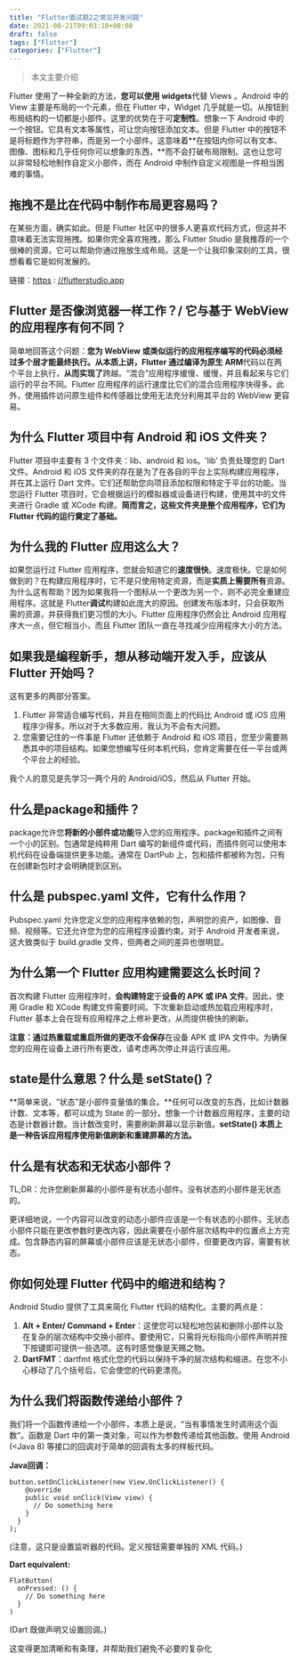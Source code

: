 ```yaml
---
title: "Flutter面试题2之常见开发问题"
date: 2021-08-21T09:03:10+08:00
draft: false
tags: ["Flutter"]
categories: ["Flutter"]
---
```


> 本文主要介绍

<!--more-->

Flutter 使用了一种全新的方法，**您可以使用 widgets**代替 Views 。Android 中的 View 主要是布局的一个元素，但在 Flutter 中，Widget 几乎就是一切。从按钮到布局结构的一切都是小部件。这里的优势在于可**定制性**。想象一下 Android 中的一个按钮。它具有文本等属性，可让您向按钮添加文本。但是 Flutter 中的按钮不是将标题作为字符串，而是另一个小部件。这意味着**在按钮内你可以有文本、图像、图标和几乎任何你可以想象的东西，**而不会打破布局限制。这也让您可以非常轻松地制作自定义小部件，而在 Android 中制作自定义视图是一件相当困难的事情。

## 拖拽不是比在代码中制作布局更容易吗？

在某些方面，确实如此。但是 Flutter 社区中的很多人更喜欢代码方式，但这并不意味着无法实现拖拽。如果你完全喜欢拖拽，那么 Flutter Studio 是我推荐的一个很棒的资源，它可以帮助你通过拖放生成布局。这是一个让我印象深刻的工具，很想看看它是如何发展的。

链接：[https](https://flutterstudio.app/) : [//flutterstudio.app](https://flutterstudio.app/)

## Flutter 是否像浏览器一样工作？/ 它与基于 WebView 的应用程序有何不同？

简单地回答这个问题：**您为 WebView 或类似运行的应用程序编写的代码必须经过多个层才能最终执行。**从本质上讲，Flutter 通过**编译为原生 ARM**代码以在两个平台上执行，**从而实现了**跨越。“混合”应用程序缓慢、缓慢，并且看起来与它们运行的平台不同。Flutter 应用程序的运行速度比它们的混合应用程序快得多。此外，使用插件访问原生组件和传感器比使用无法充分利用其平台的 WebView 更容易。

## 为什么 Flutter 项目中有 Android 和 iOS 文件夹？

Flutter 项目中主要有 3 个文件夹：lib、android 和 ios。'lib' 负责处理您的 Dart 文件。Android 和 iOS 文件夹的存在是为了在各自的平台上实际构建应用程序，并在其上运行 Dart 文件。它们还帮助您向项目添加权限和特定于平台的功能。当您运行 Flutter 项目时，它会根据运行的模拟器或设备进行构建，使用其中的文件夹进行 Gradle 或 XCode 构建。**简而言之，这些文件夹是整个应用程序，它们为 Flutter 代码的运行奠定了基础。**

## 为什么我的 Flutter 应用这么大？

如果您运行过 Flutter 应用程序，您就会知道它的**速度很快**。速度极快。它是如何做到的？在构建应用程序时，它不是只使用特定资源，而是**实质上需要所有**资源。为什么这有帮助？因为如果我将一个图标从一个更改为另一个，则不必完全重建应用程序。这就是 Flutter**调试**构建如此庞大的原因。创建发布版本时，只会获取所需的资源，并获得我们更习惯的大小。Flutter 应用程序仍然会比 Android 应用程序大一点，但它相当小，而且 Flutter 团队一直在寻找减少应用程序大小的方法。

## **如果我是编程新手，想从移动端开发入手，应该从 Flutter 开始吗？**

这有更多的两部分答案。

1. Flutter 非常适合编写代码，并且在相同页面上的代码比 Android 或 iOS 应用程序少得多。所以对于大多数应用，我认为不会有大问题。
2. 您需要记住的一件事是 Flutter 还依赖于 Android 和 iOS 项目，您至少需要熟悉其中的项目结构。如果您想编写任何本机代码，您肯定需要在任一平台或两个平台上的经验。

我个人的意见是先学习一两个月的 Android/iOS，然后从 Flutter 开始。

## 什么是package和插件？

package允许您**将新的小部件或功能**导入您的应用程序。package和插件之间有一个小的区别。包通常是纯粹用 Dart 编写的新组件或代码，而插件则可以使用本机代码在设备端提供更多功能。通常在 DartPub 上，包和插件都被称为包，只有在创建新包时才会明确提到区别。

## 什么是 pubspec.yaml 文件，它有什么作用？

Pubspec.yaml 允许您定义您的应用程序依赖的包，声明您的资产，如图像、音频、视频等。它还允许您为您的应用程序设置约束。对于 Android 开发者来说，这大致类似于 build.gradle 文件，但两者之间的差异也很明显。

## 为什么第一个 Flutter 应用构建需要这么长时间？

首次构建 Flutter 应用程序时，**会构建特定**于**设备的 APK 或 IPA 文件**。因此，使用 Gradle 和 XCode 构建文件需要时间。下次重新启动或热加载应用程序时，Flutter 基本上会在现有应用程序之上修补更改，从而提供极快的刷新。

**注意：**通过热重载或重启所做的更改**不会保存**在设备 APK 或 IPA 文件中。为确保您的应用在设备上进行所有更改，请考虑再次停止并运行该应用。

## state是什么意思？什么是 setState()？

**简单来说，“状态”是小部件变量值的集合。**任何可以改变的东西，比如计数器计数、文本等，都可以成为 State 的一部分。想象一个计数器应用程序，主要的动态是计数器计数。当计数改变时，需要刷新屏幕以显示新值。**setState() 本质上是一种告诉应用程序使用新值刷新和重建屏幕的方法。**

## 什么是有状态和无状态小部件？

TL;DR：允许您刷新屏幕的小部件是有状态小部件。没有状态的小部件是无状态的。

更详细地说，一个内容可以改变的动态小部件应该是一个有状态的小部件。无状态小部件只能在更改参数时更改内容，因此需要在小部件层次结构中的位置点上方完成。包含静态内容的屏幕或小部件应该是无状态小部件，但要更改内容，需要有状态。

## 你如何处理 Flutter 代码中的缩进和结构？

Android Studio 提供了工具来简化 Flutter 代码的结构化。主要的两点是：

1. **Alt + Enter/ Command + Enter**：这使您可以轻松地包装和删除小部件以及在复杂的层次结构中交换小部件。要使用它，只需将光标指向小部件声明并按下按键即可提供一些选项。这有时感觉像是天赐之物。
2. **DartFMT**：dartfmt 格式化您的代码以保持干净的层次结构和缩进。在您不小心移动了几个括号后，它会使您的代码更漂亮。

## 为什么我们将函数传递给小部件？

我们将一个函数传递给一个小部件，本质上是说，“当有事情发生时调用这个函数”。函数是 Dart 中的第一类对象，可以作为参数传递给其他函数。使用 Android (<Java 8) 等接口的回调对于简单的回调有太多的样板代码。

**Java回调：**

```
button.setOnClickListener(new View.OnClickListener() {
    @override
    public void onClick(View view) {
      // Do something here
    }
  }
);
```

(注意，这只是设置监听器的代码。定义按钮需要单独的 XML 代码。)

**Dart equivalent:**

```
FlatButton(
  onPressed: () {
    // Do something here
  }
)
```

(Dart 既做声明又设置回调。)

这变得更加清晰和有条理，并帮助我们避免不必要的复杂化